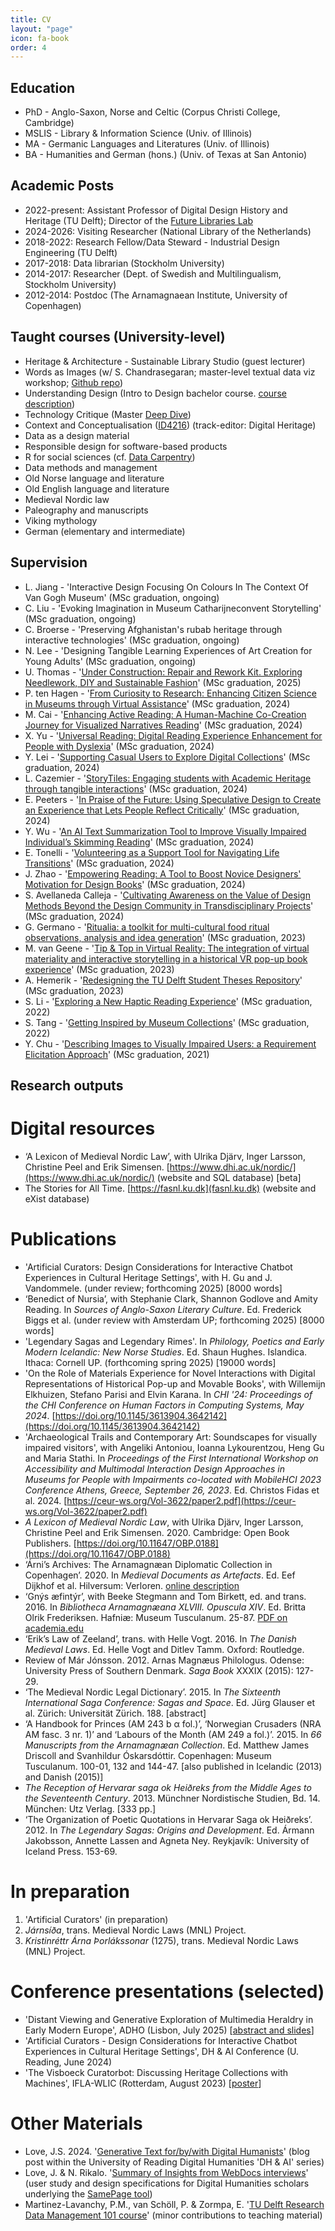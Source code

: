 ```yaml
---
title: CV
layout: "page"
icon: fa-book
order: 4
---
```

## Education
- PhD - Anglo-Saxon, Norse and Celtic (Corpus Christi College, Cambridge)
- MSLIS - Library & Information Science (Univ. of Illinois)
- MA - Germanic Languages and Literatures (Univ. of Illinois)
- BA - Humanities and German (hons.) (Univ. of Texas at San Antonio)

## Academic Posts
- 2022-present: Assistant Professor of Digital Design History and Heritage (TU Delft); Director of the <a href="https://delftdesignlabs.org/future-libraries-lab/">Future Libraries Lab</a>
- 2024-2026: Visiting Researcher (National Library of the Netherlands)
- 2018-2022: Research Fellow/Data Steward - Industrial Design Engineering (TU Delft)
- 2017-2018: Data librarian (Stockholm University)
- 2014-2017: Researcher (Dept. of Swedish and Multilingualism, Stockholm University)
- 2012-2014: Postdoc (The Arnamagnaean Institute, University of Copenhagen)

## Taught courses (University-level)
- Heritage & Architecture - Sustainable Library Studio (guest lecturer)
- Words as Images (w/ S. Chandrasegaran; master-level textual data viz workshop; <a href="https://github.com/senthilchandrasegaran/words-as-images">Github repo</a>)
- Understanding Design (Intro to Design bachelor course. <a href="https://www.studiegids.tudelft.nl/a101_displayCourse.do?course_id=67985&_NotifyTextSearch_">course description</a>)
- Technology Critique (Master <a href="https://studiolab.ide.tudelft.nl/studiolab/deepdive/deep-dive-in-technology-critique/">Deep Dive</a>)
- Context and Conceptualisation (<a href="https://studiegids.tudelft.nl/a101_displayCourse.do?course_id=66289">ID4216</a>) (track-editor: Digital Heritage)
- Data as a design material
- Responsible design for software-based products
- R for social sciences (cf. <a href="https://datacarpentry.org/lessons/#social-science-curriculum">Data Carpentry</a>)
- Data methods and management
- Old Norse language and literature
- Old English language and literature
- Medieval Nordic law
- Paleography and manuscripts
- Viking mythology
- German (elementary and intermediate)

## Supervision
- L. Jiang - 'Interactive Design Focusing On Colours In The Context Of Van Gogh Museum' (MSc graduation, ongoing)
- C. Liu - 'Evoking Imagination in Museum Catharijneconvent Storytelling' (MSc graduation, ongoing)
- C. Broerse - 'Preserving Afghanistan's rubab heritage through interactive technologies' (MSc graduation, ongoing)
- N. Lee - 'Designing Tangible Learning Experiences of Art Creation for Young Adults' (MSc graduation, ongoing)
- U. Thomas - '<a href="https://resolver.tudelft.nl/uuid:215dc689-b210-437e-be53-cdd93f94dc74">Under Construction: Repair and Rework Kit. Exploring Needlework, DIY and Sustainable Fashion</a>' (MSc graduation, 2025)
- P. ten Hagen - '<a href="https://resolver.tudelft.nl/uuid:ac7bded8-a948-4496-a0b5-de9f9ef9f06f">From Curiosity to Research: Enhancing Citizen Science in Museums through Virtual Assistance</a>' (MSc graduation, 2024)
- M. Cai - '<a href="http://resolver.tudelft.nl/uuid:76935dd6-c224-42d1-a188-da5ccad8c459">Enhancing Active Reading: A Human-Machine Co-Creation Journey for Visualized Narratives Reading</a>' (MSc graduation, 2024)
- X. Yu - '<a href="http://resolver.tudelft.nl/uuid:876d4f33-4554-404b-acfe-58762809d46e">Universal Reading: Digital Reading Experience Enhancement for People with Dyslexia</a>' (MSc graduation, 2024)
- Y. Lei - '<a href="https://resolver.tudelft.nl/uuid:642b4176-cc79-4af2-97c5-8906f4e8b3ee">Supporting Casual Users to Explore Digital Collections</a>' (MSc graduation, 2024)
- L. Cazemier - '<a href="https://resolver.tudelft.nl/uuid:2450fee7-dfe5-446e-8dc3-81b59fcf1998">StoryTiles: Engaging students with Academic Heritage through tangible interactions</a>' (MSc graduation, 2024)
- E. Peeters - '<a href="https://resolver.tudelft.nl/uuid:ab5ce7e3-cd6e-4d3e-b385-ac666690dd09">In Praise of the Future: Using Speculative Design to Create an Experience that Lets People Reflect Critically</a>' (MSc graduation, 2024)
- Y. Wu - '<a href="https://resolver.tudelft.nl/uuid:27627952-33bc-4542-9006-342b1c561093">An AI Text Summarization Tool to Improve Visually Impaired Individual’s Skimming Reading</a>' (MSc graduation, 2024)
- E. Tonelli - '<a href="https://resolver.tudelft.nl/uuid:d23ec387-09ce-48d9-a013-d5758c564118">Volunteering as a Support Tool for Navigating Life Transitions</a>' (MSc graduation, 2024)
- J. Zhao - '<a href="https://resolver.tudelft.nl/uuid:e1719d37-3e5e-40cb-a227-01e34e3e9d86">Empowering Reading: A Tool to Boost Novice Designers' Motivation for Design Books</a>' (MSc graduation, 2024)
- S. Avellaneda Calleja - '<a href="https://resolver.tudelft.nl/uuid:ab32a72d-7dd8-4ba7-919e-b5ec1faf0d66">Cultivating Awareness on the Value of Design Methods Beyond the Design Community in Transdisciplinary Projects</a>' (MSc graduation, 2024)
- G. Germano - '<a href="http://resolver.tudelft.nl/uuid:dce4314c-b77b-47bd-8722-95cbe97d37b2">Ritualia: a toolkit for multi-cultural food ritual observations, analysis and idea generation</a>' (MSc graduation, 2023)
- M. van Geene - '<a href="http://resolver.tudelft.nl/uuid:6fd4d635-9812-4bdc-bccb-2a36b5c8df83">Tip & Top in Virtual Reality: The integration of virtual materiality and interactive storytelling in a historical VR pop-up book experience</a>' (MSc graduation, 2023)
- A. Hemerik - '<a href="http://resolver.tudelft.nl/uuid:28c6b2a2-022f-4bcc-b1bd-2827619e21c0">Redesigning the TU Delft Student Theses Repository</a>' (MSc graduation, 2023)
- S. Li - '<a href="http://resolver.tudelft.nl/uuid:add3c870-d079-4259-96a9-bde7576a85a3">Exploring a New Haptic Reading Experience</a>' (MSc graduation, 2022)
- S. Tang - '<a href="http://resolver.tudelft.nl/uuid:584a79e6-d5f4-43ef-8cea-4ba8daa5584e">Getting Inspired by Museum Collections</a>' (MSc graduation, 2022)
- Y. Chu - '<a href="http://resolver.tudelft.nl/uuid:990d2cd5-f3b6-4f08-8926-86faa65abb38">Describing Images to Visually Impaired Users: a Requirement Elicitation Approach</a>' (MSc graduation, 2021)

## Research outputs

# Digital resources
-	‘A Lexicon of Medieval Nordic Law’, with Ulrika Djärv, Inger Larsson, Christine Peel and Erik Simensen. [https://www.dhi.ac.uk/nordic/](https://www.dhi.ac.uk/nordic/) (website and SQL database) [beta]
-	The Stories for All Time. [https://fasnl.ku.dk](fasnl.ku.dk) (website and eXist database)

# Publications
- 'Artificial Curators: Design Considerations for Interactive Chatbot Experiences in Cultural Heritage Settings', with H. Gu and J. Vandommele. (under review; forthcoming 2025) [8000 words]
- ‘Benedict of Nursia’, with Stephanie Clark, Shannon Godlove and Amity Reading. In *Sources of Anglo-Saxon Literary Culture*. Ed. Frederick Biggs et al.  (under review with Amsterdam UP; forthcoming 2025) [8000 words]
- 'Legendary Sagas and Legendary Rimes'. In *Philology, Poetics and Early Modern Icelandic: New Norse Studies*. Ed. Shaun Hughes. Islandica. Ithaca: Cornell UP. (forthcoming spring 2025) [19000 words]
- 'On the Role of Materials Experience for Novel Interactions with Digital Representations of Historical Pop-up and Movable Books', with Willemijn Elkhuizen, Stefano Parisi and Elvin Karana. In *CHI '24: Proceedings of the CHI Conference on Human Factors in Computing Systems, May 2024*. [https://doi.org/10.1145/3613904.3642142](https://doi.org/10.1145/3613904.3642142) 
- 'Archaeological Trails and Contemporary Art: Soundscapes for visually impaired visitors', with Angeliki Antoniou, Ioanna Lykourentzou, Heng Gu and Maria Stathi. In *Proceedings of the First International Workshop on Accessibility and Multimodal Interaction Design Approaches in Museums for People with Impairments co-located with MobileHCI 2023 Conference Athens, Greece, September 26, 2023*. Ed. Christos Fidas et al. 2024. [https://ceur-ws.org/Vol-3622/paper2.pdf](https://ceur-ws.org/Vol-3622/paper2.pdf)
- *A Lexicon of Medieval Nordic Law*, with Ulrika Djärv, Inger Larsson, Christine Peel and Erik Simensen. 2020. Cambridge: Open Book Publishers. [https://doi.org/10.11647/OBP.0188](https://doi.org/10.11647/OBP.0188)
- ‘Árni’s Archives: The Arnamagnæan Diplomatic Collection in Copenhagen’. 2020. In *Medieval Documents as Artefacts*. Ed. Eef Dijkhof et al. Hilversum: Verloren. [online description](https://verloren.nl/boeken/2086/213/5763/middeleeuwen/medieval-documents-as-artefacts)
- ‘Gnýs æfintýr’, with Beeke Stegmann and Tom Birkett, ed. and trans. 2016. In *Bibliotheca Arnamagnæana XLVIII. Opuscula XIV*. Ed. Britta Olrik Frederiksen. Hafniæ: Museum Tusculanum. 25-87. [PDF on academia.edu](https://www.academia.edu/24814980/Gn%C3%BDs_%C3%A6vint%C3%BDr)
- ‘Erik’s Law of Zeeland’, trans. with Helle Vogt. 2016. In *The Danish Medieval Laws*. Ed. Helle Vogt and Ditlev Tamm. Oxford: Routledge.
- Review of Már Jónsson. 2012. Arnas Magnæus Philologus. Odense: University Press of Southern Denmark. *Saga Book* XXXIX (2015): 127-29.
- ‘The Medieval Nordic Legal Dictionary’. 2015. In *The Sixteenth International Saga Conference: Sagas and Space*. Ed. Jürg Glauser et al. Zürich: Universität Zürich. 188. [abstract]
- ‘A Handbook for Princes (AM 243 b α fol.)’, ‘Norwegian Crusaders (NRA AM fasc. 3 nr. 1)’ and ‘Labours of the Month (AM 249 a fol.)’. 2015. In *66 Manuscripts from the Arnamagnæan Collection*. Ed. Matthew James Driscoll and Svanhildur Óskarsdóttir. Copenhagen: Museum Tusculanum. 100-01, 132 and 144-47. [also published in Icelandic (2013) and Danish (2015)]
- *The Reception of Hervarar saga ok Heiðreks from the Middle Ages to the Seventeenth Century*. 2013. Münchner Nordistische Studien, Bd. 14. München: Utz Verlag. [333 pp.]
- ‘The Organization of Poetic Quotations in Hervarar Saga ok Heiðreks’. 2012. In *The Legendary Sagas: Origins and Development*. Ed. Ármann Jakobsson, Annette Lassen and Agneta Ney. Reykjavík: University of Iceland Press. 153-69.

# In preparation
1. 'Artificial Curators' (in preparation)
2. *Járnsíða*, trans. Medieval Nordic Laws (MNL) Project.
3.  *Kristinréttr Árna Þorlákssonar* (1275), trans. Medieval Nordic Laws (MNL) Project.

# Conference presentations (selected)
- 'Distant Viewing and Generative Exploration of Multimedia Heraldry in Early Modern Europe', ADHO (Lisbon, July 2025) [<a href="https://doi.org/10.5281/zenodo.16149793">abstract and slides</a>]
- 'Artificial Curators - Design Considerations for Interactive Chatbot Experiences in Cultural Heritage Settings', DH & AI Conference (U. Reading, June 2024)
- 'The Visboeck Curatorbot: Discussing Heritage Collections with Machines', IFLA-WLIC (Rotterdam, August 2023) [<a href="https://repository.ifla.org/handle/20.500.14598/3058">poster</a>]

# Other Materials
- Love, J.S. 2024. '<a href="https://research.reading.ac.uk/digitalhumanities/generative-text-for-by-with-digital-humanists/">Generative Text for/by/with Digital Humanists</a>' (blog post within the University of Reading Digital Humanities 'DH & AI' series)
- Love, J. & N. Rikalo. '<a href="https://doi.org/10.5281/zenodo.5775893">Summary of Insights from WebDocs interviews</a>' (user study and design specifications for Digital Humanities scholars underlying the <a href="https://samepagedemo.com/">SamePage tool</a>)
- Martinez-Lavanchy, P.M., van Schöll, P. & Zormpa, E. '<a href="https://doi.org/10.5281/zenodo.6325918">TU Delft Research Data Management 101 course</a>' (minor contributions to teaching material)
